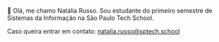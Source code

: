 👋 Olá, me chamo Natália Russo. Sou estudante do primeiro semestre de Sistemas da Informação na São Paulo Tech School.

Caso queira entrar em contato: natalia.russo@sptech.school


<!---
russo-natalia/russo-natalia is a ✨ special ✨ repository because its `README.md` (this file) appears on your GitHub profile.
You can click the Preview link to take a look at your changes.
--->
